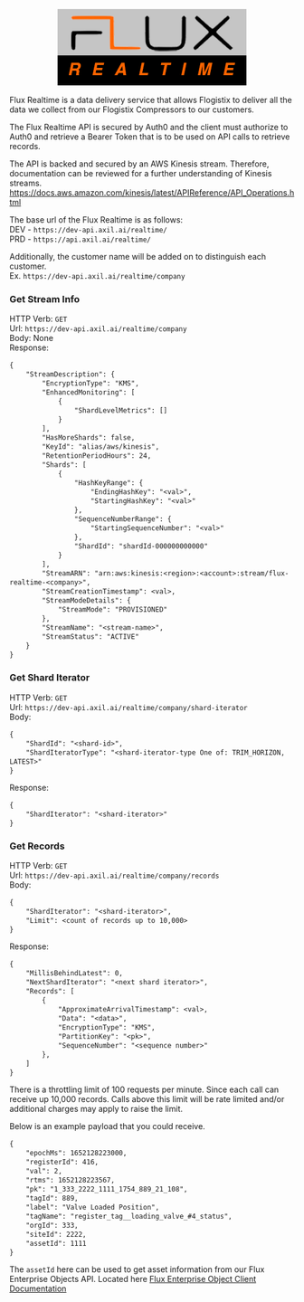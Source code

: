 <p align="center">
<img src="./assets/images/FluxRealtime.png" alt="Flux Realtime"/>
</p>
Flux Realtime is a data delivery service that allows Flogistix 
to deliver all the data we collect from our Flogistix Compressors
to our customers.  

The Flux Realtime API is secured by Auth0 and the client must authorize
to Auth0 and retrieve a Bearer Token that is to be used on API calls
to retrieve records.

The API is backed and secured by an AWS Kinesis stream. Therefore, 
documentation can be reviewed for a further understanding of Kinesis
streams.  
https://docs.aws.amazon.com/kinesis/latest/APIReference/API_Operations.html

The base url of the Flux Realtime is as follows:    
DEV - `https://dev-api.axil.ai/realtime/`    
PRD - `https://api.axil.ai/realtime/`  

Additionally, the customer name will be added on to distinguish each
customer.  
Ex. `https://dev-api.axil.ai/realtime/company`

### Get Stream Info  
HTTP Verb: `GET`  
Url: `https://dev-api.axil.ai/realtime/company`  
Body: None  
Response:
```
{
	"StreamDescription": {
		"EncryptionType": "KMS",
		"EnhancedMonitoring": [
			{
				"ShardLevelMetrics": []
			}
		],
		"HasMoreShards": false,
		"KeyId": "alias/aws/kinesis",
		"RetentionPeriodHours": 24,
		"Shards": [
			{
				"HashKeyRange": {
					"EndingHashKey": "<val>",
					"StartingHashKey": "<val>"
				},
				"SequenceNumberRange": {
					"StartingSequenceNumber": "<val>"
				},
				"ShardId": "shardId-000000000000"
			}
		],
		"StreamARN": "arn:aws:kinesis:<region>:<account>:stream/flux-realtime-<company>",
		"StreamCreationTimestamp": <val>,
		"StreamModeDetails": {
			"StreamMode": "PROVISIONED"
		},
		"StreamName": "<stream-name>",
		"StreamStatus": "ACTIVE"
	}
}
```
### Get Shard Iterator  
HTTP Verb: `GET`  
Url: `https://dev-api.axil.ai/realtime/company/shard-iterator`  
Body:  
```
{
	"ShardId": "<shard-id>",
	"ShardIteratorType": "<shard-iterator-type One of: TRIM_HORIZON, LATEST>"
}
```
Response:  
```
{
	"ShardIterator": "<shard-iterator>"
}
```

### Get Records  
HTTP Verb: `GET`  
Url: `https://dev-api.axil.ai/realtime/company/records`  
Body:  
```
{
	"ShardIterator": "<shard-iterator>",
	"Limit": <count of records up to 10,000>
}
```
Response:  
```
{
	"MillisBehindLatest": 0,
	"NextShardIterator": "<next shard iterator>",
	"Records": [
		{
			"ApproximateArrivalTimestamp": <val>,
			"Data": "<data>",
			"EncryptionType": "KMS",
			"PartitionKey": "<pk>",
			"SequenceNumber": "<sequence number>"
		},
	]
}
```

There is a throttling limit of 100 requests per minute. Since each 
call can receive up 10,000 records. Calls above this limit will be rate
limited and/or additional charges may apply to raise the limit.

Below is an example payload that you could receive.

```
{
	"epochMs": 1652128223000,
	"registerId": 416,
	"val": 2,
	"rtms": 1652128223567,
	"pk": "1_333_2222_1111_1754_889_21_108",
	"tagId": 889,
	"label": "Valve Loaded Position",
	"tagName": "register_tag__loading_valve_#4_status",
	"orgId": 333,
	"siteId": 2222,
	"assetId": 1111
}
```

The `assetId` here can be used to get asset information from our Flux Enterprise Objects API. Located here [Flux Enterprise Object Client Documentation](https://github.com/Flogistix/flux-enterprise-object-client)
